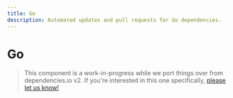 ```yaml
---
title: Go
description: Automated updates and pull requests for Go dependencies.
---
```


# Go

> This component is a work-in-progress while we port things over from dependencies.io v2.
If you're interested in this one specifically,
[please let us know!](https://www.dependencies.io/contact/)
